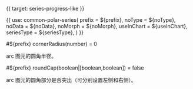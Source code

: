 {{ target: series-progress-like }}

<!-- IProgressLikeSeriesSpec -->

{{ use: common-polar-series(
  prefix = ${prefix},
  noType = ${noType},
  noData = ${noData},
  noMorph = ${noMorph},
  useInChart = ${useInChart},
  seriesType = ${seriesType},
) }}

#${prefix} cornerRadius(number) = 0

arc 图元的圆角半径。

#${prefix} roundCap(boolean|[boolean,boolean]) = false

<!-- TODO: 补图 -->

arc 图元的圆角部分是否突出（可分别设置左侧和右侧）。

